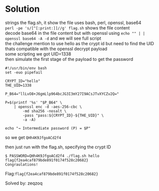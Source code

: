# Solution

strings the flag.sh, it show the file uses bash, perl, openssl, base64  
`perl -pe 's/[^[:print:]]//g' flag.sh` shows the file content  
decode base64 in the file content but with openssl using `echo "" | | openssl base64 -A -d` and we will see full script  
the challenge mention to use hello as the crypt id but need to find the UID thats compatible with the openssl decrypt payload  
some scripting we got UID=1338  
then simulate the first stage of the payload to get the password
```
#!/usr/bin/env bash
set -euo pipefail

CRYPT_ID="hello"
THE_UID=1338

P_B64="llLvO8+J6gmLlp964bcJG3I3mY27I9ACsJTvXYCZv2Q="

P=$(printf '%s' "$P_B64" \
    | openssl enc -d -aes-256-cbc \
        -md sha256 -nosalt \
        -pass "pass:${CRYPT_ID}-${THE_UID}" \
        -a -A)

echo "→ Intermediate password (P) = $P"
```
so we get `QHh4K9JfgoACd2f4`

then just run with the flag.sh, specifying the crypt ID

```
$ PASSWORD=QHh4K9JfgoACd2f4 ./flag.sh hello
flag{f2ea4caf879bde891f0174f528c20682}
Congraulations!
```

Flag:`flag{f2ea4caf879bde891f0174f528c20682}`

Solved by: zeqzoq

